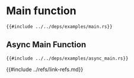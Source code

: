 # Main function

```rust,editable
{{#include ../../deps/examples/main.rs}}
```

## Async Main Function

```rust,editable,mdbook-runnable
{{#include ../../deps/examples/async_main.rs}}
```

{{#include ../refs/link-refs.md}}
